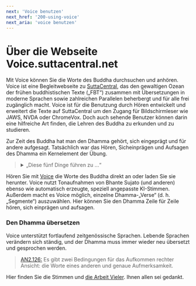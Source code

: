 ```yaml
---
next: 'Voice benutzen'
next_href: '200-using-voice'
next_aria: 'voice benutzen'
---
```

# Über die Webseite Voice.suttacentral.net 
Mit Voice können Sie die Worte des Buddha durchsuchen und anhören. Voice ist eine Begleitwebseite zu <a href="https://suttacentral.net" aria-label="suttacentral.net" target="_blank">SuttaCentral</a>, das den gewaltigen Ozean der frühen buddhistischen Texte („FBT“) zusammen mit Übersetzungen in moderne Sprachen sowie zahlreichen Parallelen beherbergt und für alle frei zugänglich macht. Voice ist für die Benutzung durch Hören entwickelt und erweitert die Texte auf SuttaCentral um den Zugang für Bildschirmleser wie JAWS, NVDA oder ChromeVox. Doch auch sehende Benutzer können darin eine hilfreiche Art finden, die Lehren des Buddha zu erkunden und zu studieren.

Zur Zeit des Buddha hat man den Dhamma gehört, sich eingeprägt und für andere aufgesagt. Tatsächlich war das Hören, Sicheinprägen und Aufsagen des Dhamma ein Kernelement der Übung.

<blockquote><p><details>
  <summary>
    „Diese fünf Dinge führen zu …“
  </summary>
  <a href="https://voice.suttacentral.net/scv/index.html?r=0.44233425508447155#/sutta?fullLine=true&ips=6&lang=de&locale=de&maxResults=5&search=an5.155&showId=true&showLang=0&vnameRoot=Aditi&vnameTrans=Vicki" target="_blank">
    AN5.155:6.1 ff:</a>
  Diese fünf Dinge führen zu Fortdauer, Langlebigkeit und Beständigkeit der wahren Lehre. Welche fünf?
  <ul>
    <li>
      Da prägen sich die Mönche und Nonnen die Lehre ein: die Aussagen, Lieder, Gespräche, Strophen, inbrünstigen Ausrufe, Legenden, Geschichten aus früheren Leben, erstaunlichen Geschichten und Einteilungen. Das ist das erste Ding, das zu Fortdauer, Langlebigkeit und Beständigkeit der wahren Lehre führt.
    </li>
    <li> 
      Dann unterweisen da die Mönche und Nonnen andere ausführlich in der Lehre, wie sie sie gehört und sich eingeprägt haben. Das ist das zweite Ding …
    </li>
    <li> 
      Dann lassen da die Mönche und Nonnen die anderen die Lehre im Einzelnen aufsagen, wie sie sie gehört und sich eingeprägt haben. Das ist das dritte Ding …
    </li>
    <li> 
      Dann sagen da die Mönche und Nonnen die Lehre im Einzelnen auf, wie sie sie gehört und sich eingeprägt haben. Das ist das vierte Ding …
    </li>
    <li> 
      Dann denken da die Mönche und Nonnen im Herzen über die Lehre nach und erwägen sie, untersuchen sie mit dem Geist, wie sie sie gehört und sich eingeprägt haben. Das ist das fünfte Ding, das zu Fortdauer, Langlebigkeit und Beständigkeit der wahren Lehre führt.
    </li>
  </ul>
</details></p></blockquote>

Hören Sie mit <a href="https://voice.suttacentral.net" target="_blank">Voice</a> die Worte des Buddha direkt an oder laden Sie sie herunter. Voice nutzt Tonaufnahmen von Bhante Sujato (und anderen) ebenso wie automatisch erzeugte, speziell angepasste KI-Stimmen. Außerdem macht es Voice möglich, einzelne Dhamma-„Verse“ (d. h. „Segmente“) auszuwählen. Hier können Sie den Dhamma Zeile für Zeile hören, sich einprägen und aufsagen.

### Den Dhamma übersetzen
Voice unterstützt fortlaufend zeitgenössische Sprachen. Lebende Sprachen verändern sich ständig, und der Dhamma muss immer wieder neu übersetzt und gesprochen werden.

<blockquote>
<a href="https://voice.suttacentral.net/scv/index.html?r=0.17957141698583845#/sutta?search=an2.126" target="_blank">AN2.126:</a> 
Es gibt zwei Bedingungen für das Aufkommen rechter Ansicht: die Worte eines anderen und genaue Aufmerksamkeit.
</blockquote>

<p style="margin-top: 1em">
  Hier finden Sie die Stimmen und <a href="/voice/de/401-dank">die Arbeit Vieler</a>. Ihnen allen sei gedankt.
</p>
